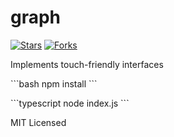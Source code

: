 # graph

[![Stars](https://img.shields.io/github/stars/${GITHUB_USER}/graph.svg)]()
[![Forks](https://img.shields.io/github/forks/${GITHUB_USER}/graph.svg)]()

Implements touch-friendly interfaces

\`\`\`bash
npm install
\`\`\`

\`\`\`typescript
node index.js
\`\`\`

MIT Licensed
